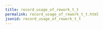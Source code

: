 ```yaml
---
title: record_usage_of_rework_t_t
permalink: record_usage_of_rework_t_t.html
jsonid: record_usage_of_rework_t_t
---
```

